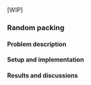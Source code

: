 [WIP]

### Random packing

#### Problem description

#### Setup and implementation

#### Results and discussions